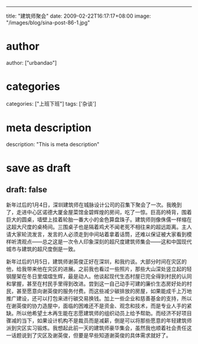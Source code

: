 
---
title: "建筑师聚会"
date: 2009-02-22T16:17:17+08:00
image: "/images/blog/sina-post-86-1.jpg"
# author
author: ["urbandao"]
# categories
categories: ["上班下班"]
tags: ['杂谈']
# meta description
description: "This is meta description"
# save as draft
draft: false
---

新年过后的1月4日，深圳建筑师在城脉设计公司的召集下聚会了一次。我晚到了，走进中心区诺德大厦金屋菜馆金碧辉煌的房间，吃了一惊。巨高的椅背，围着巨大的圆桌，墙壁上挂着轮胎一番大小的金色算盘珠子。建筑师则像侏儒一样缩在这超大尺度的桌椅间。三围桌子也是隔着鸡犬不闻老死不相往来的超远距离。主人请大家轮流发言，发言的人必须走到中间站着拿着话筒，还难以保证被大家看到模样听清观点——总之这是一次令人印象深刻的超尺度建筑师集会——这和中国现代城市与建筑的超尺度倒是一致。

新年过后的1月5日，建筑师谢英俊正好在深圳，和我约谈。大部分时间在灾区的他，给我带来他在灾区的进展。之前我也看过一些照片，那些大山深处竖立起的轻钢屋架在冬日里熠熠生辉，最是动人。他谈起现代生态村屋已完全得到村民的认同和掌握，甚至在村民手里得到改进。尝到这一自己动手可建的廉价生态房好处的村民，甚至愿意向谢英俊的服务付费。而这些减少碳排放的房屋，如果能成千上万地推广建设，还可以打包来进行碳交易换钱。加上一些企业和慈善基金的支持，所以在谢英俊的协力造屋中，面临的困难还不是资金、观念和技术，而是专业人手的紧缺。所以他希望土木再生能在志愿建筑师的组织动员上给予帮助。而经济不好项目骤减的当下，如果设计机构不是裁员而是减薪，倒是可以将那些愿意的年轻建筑师派到灾区实习锻炼。我想起此前一天的建筑师豪华集会，虽然我也顺着社会责任这一话题说到了灾区及谢英俊，但要是早些知道谢英俊的具体需求就好了。
